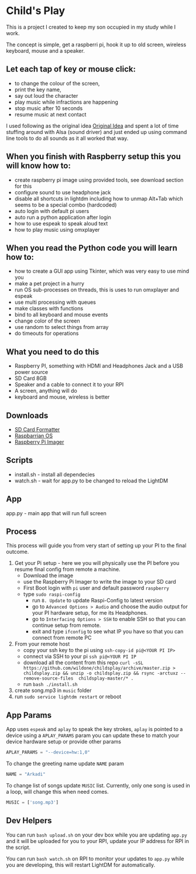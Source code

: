 # Child's Play

This is a project I created to keep my son occupied in my study while I work.

The concept is simple, get a raspberri pi, hook it up to old screen, wireless keyboard, mouse and a speaker.

## Let each tap of key or mouse click: 
* to change the colour of the screen, 
* print the key name,
* say out loud the character
* play music while infractions are happening
* stop music after 10 seconds
* resume music at next contact  

I used following as the original idea [Original Idea](https://willhaley.com/blog/fullscreen-raspberry-pi-app-tft/) and spent a lot of time stuffing around with Alsa (sound driver) and just ended up using command line tools to do all sounds as it all worked that way. 

## When you finish with Raspberry setup this you will know how to:
* create raspberry pi image using provided tools, see download section for this
* configure sound to use headphone jack
* disable all shortcuts in lightdm including how to unmap Alt+Tab which seems to be a special combo (hardcoded) 
* auto login with default pi users
* auto run a python application after login  
* how to use espeak to speak aloud text
* how to play music using omxplayer

## When you read the Python code you will learn how to:
* how to create a GUI app using Tkinter, which was very easy to use mind you
* make a pet project in a hurry
* run OS sub-processes on threads, this is uses to run omxplayer and espeak
* use multi processing with queues
* make classes with functions
* bind to all keyboard and mouse events
* change color of the screen
* use random to select things from array
* do timeouts for operations 

 
## What you need to do this
* Raspberry PI, something with HDMI and Headphones Jack and a USB power source
* SD Card 8GB
* Speaker and a cable to connect it to your RPI
* A screen, anything will do
* keyboard and mouse, wireless is better

## Downloads
* [SD Card Formatter](https://www.sdcard.org/downloads/formatter/eula_windows/SDCardFormatterv5_WinEN.zip)
* [Raspbarrian OS](https://downloads.raspberrypi.org/raspios_lite_armhf_latest)
* [Raspberry Pi Imager](https://www.raspberrypi.org/downloads/)

## Scripts

* install.sh - install all dependecies
* watch.sh - wait for app.py to be changed to reload the LightDM


## App

app.py - main app that will run full screen

## Process

This process will guide you from very start of setting up your PI to the final outcome. 

1. Get your Pi setup - here we you will physically use the PI before you resume final config from remote a machine. 
    * Download the image
    * use the Raspberry Pi Imager to write the image to your SD card
    * First Boot login with `pi` user and default password `raspberry`
    * type `sudo raspi-config`
        * run `8. Update` to update Raspi-Config to latest version
        * go to `Advanced Options > Audio` and choose the audio output for your PI hardware setup, for me its Headphones.
        * go to `Interfacing Options > SSH` to enable SSH so that you can continue setup from remote.
        * exit and type `ifconfig` to see what IP you have so that you can connect from remote PC
2. From your remote host
    * copy your ssh key to the pi using `ssh-copy-id pi@<YOUR PI IP>`
    * connect via SSH to your pi `ssh pi@<YOUR PI IP`
    * download all the content from this repo `curl -sSL https://github.com/wildone/childsplay/archive/master.zip > childsplay.zip && unzip -o childsplay.zip && rsync -arctuxz --remove-source-files  childsplay-master/* .`
    * run `bash ./install.sh`
3. create song.mp3 in `music` folder
4. run `sudo service lightdm restart` or reboot

## App Params

App uses `espeak` and `aplay` to speak the key strokes, `aplay` is pointed to a device using a `APLAY_PARAMS` param you can update these to match your device hardware setup or provide other params 

```python
APLAY_PARAMS = "--device=hw:1,0"
```

To change the greeting name update `NAME` param

```python
NAME = "Arkadi"
```

To change list of songs update `MUSIC` list. Currently, only one song is used in a loop, will change this when need comes.

```python
MUSIC = ['song.mp3']
```

## Dev Helpers

You can run `bash upload.sh` on your dev box while you are updating `app.py` and it will be uploaded for you to your RPI, update your IP address for RPI in the script.  

You can run `bash watch.sh` on RPI to monitor your updates to `app.py` while you are developing, this will restart LightDM for automatically.